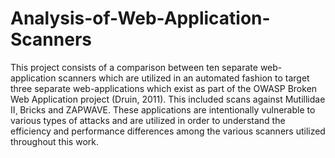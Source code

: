 # Analysis-of-Web-Application-Scanners
This project consists of a comparison between ten separate web-application scanners which are utilized in an automated fashion to target three separate web-applications which exist as part of the OWASP Broken Web Application project (Druin, 2011). This included scans against Mutillidae II¸ Bricks and ZAPWAVE. These applications are intentionally vulnerable to various types of attacks and are utilized in order to understand the efficiency and performance differences among the various scanners utilized throughout this work.
